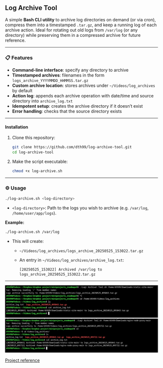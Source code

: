 ## Log Archive Tool

A simple **Bash CLI utility** to archive log directories on demand (or via cron), compress them into a timestamped `.tar.gz`, and keep a running log of each archive action. Ideal for rotating out old logs from `/var/log` (or any directory) while preserving them in a compressed archive for future reference.

---

### 📋 Features

* **Command-line interface**: specify any directory to archive
* **Timestamped archives**: filenames in the form `logs_archive_YYYYMMDD_HHMMSS.tar.gz`
* **Custom archive location**: stores archives under `~/Videos/log_archives` by default
* **Action log**: appends each archive operation with date/time and source directory into `archive_log.txt`
* **Idempotent setup**: creates the archive directory if it doesn’t exist
* **Error handling**: checks that the source directory exists

---

#### Installation

1. Clone this repository:

   ```bash
   git clone https://github.com/dth99/log-archive-tool.git
   cd log-archive-tool
   ```
2. Make the script executable:

   ```bash
   chmod +x log-archive.sh
   ```

---

### ⚙️ Usage

```bash
./log-archive.sh <log-directory>
```

* `<log-directory>`: Path to the logs you wish to archive (e.g. `/var/log`, `/home/user/app/logs`).

**Example:**

```bash
./log-archive.sh /var/log
```

* This will create:

  * `~/Videos/log_archives/logs_archive_20250525_153022.tar.gz`
  * An entry in `~/Videos/log_archives/archive_log.txt`:

    ```
    [20250525_153022] Archived /var/log to logs_archive_20250525_153022.tar.gz
    ```

---


![Deepak](https://github.com/dth99/mini-devops-projects/blob/main/log-archive-tool/Screenshot%20From%202025-05-25%2009-56-21.png)
![Deepakkumar20](https://github.com/dth99/mini-devops-projects/blob/main/log-archive-tool/Screenshot%20From%202025-05-25%2009-58-08.png)

[Project reference](https://roadmap.sh/projects/log-archive-tool)
